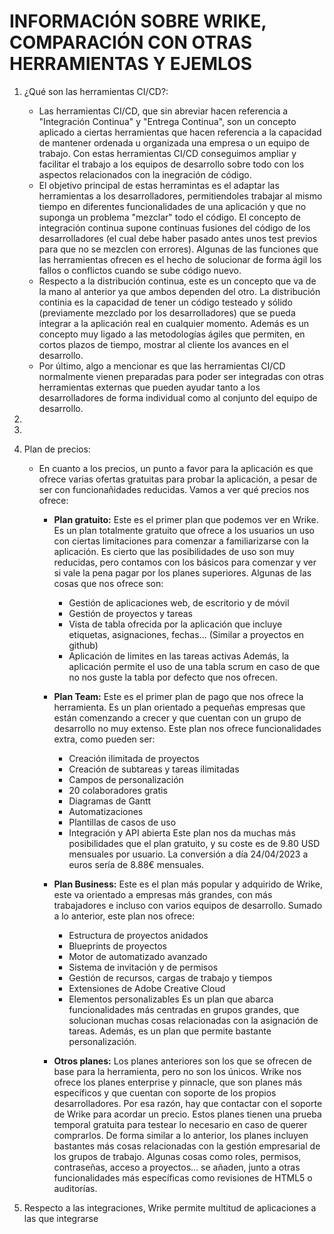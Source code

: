 # INFORMACIÓN SOBRE WRIKE, COMPARACIÓN CON OTRAS HERRAMIENTAS Y EJEMLOS

1. ¿Qué son las herramientas CI/CD?:

   - Las herramientas CI/CD, que sin abreviar hacen referencia a "Integración Continua" y "Entrega Continua", son un concepto aplicado a ciertas herramientas que hacen referencia a la capacidad de mantener ordenada u organizada una empresa o un equipo de trabajo. Con estas herramientas CI/CD conseguimos ampliar y facilitar el trabajo a los equipos de desarrollo sobre todo con los aspectos relacionados con la inegración de código.
   - El objetivo principal de estas herramintas es el adaptar las herramientas a los desarrolladores, permitiendoles trabajar al mismo tiempo en diferentes funcionalidades de una aplicación y que no suponga un problema "mezclar" todo el código. El concepto de integración continua supone continuas fusiones del código de los desarrolladores (el cual debe haber pasado antes unos test previos para que no se mezclen con errores). Algunas de las funciones que las herramientas ofrecen es el hecho de solucionar de forma ágil los fallos o conflictos cuando se sube código nuevo.
   - Respecto a la distribución continua, este es un concepto que va de la mano al anterior ya que ambos dependen del otro. La distribución continia es la capacidad de tener un código testeado y sólido (previamente mezclado por los desarrolladores) que se pueda integrar a la aplicación real en cualquier momento. Además es un concepto muy ligado a las metodologías ágiles que permiten, en cortos plazos de tiempo, mostrar al cliente los avances en el desarrollo.
   - Por último, algo a mencionar es que las herramientas CI/CD normalmente vienen preparadas para poder ser integradas con otras herramientas externas que pueden ayudar tanto a los desarrolladores de forma individual como al conjunto del equipo de desarrollo.

2.

3.

4. Plan de precios:

   - En cuanto a los precios, un punto a favor para la aplicación es que ofrece varias ofertas gratuitas para probar la aplicación, a pesar de ser con funcionañidades reducidas. Vamos a ver qué precios nos ofrece:

     - **Plan gratuito:** Este es el primer plan que podemos ver en Wrike. Es un plan totalmente gratuito que ofrece a los usuarios un uso con ciertas limitaciones para comenzar a familiarizarse con la aplicación. Es cierto que las posibilidades de uso son muy reducidas, pero contamos con los básicos para comenzar y ver si vale la pena pagar por los planes superiores. Algunas de las cosas que nos ofrece son:

       - Gestión de aplicaciones web, de escritorio y de móvil
       - Gestión de proyectos y tareas
       - Vista de tabla ofrecida por la aplicación que incluye etiquetas, asignaciones, fechas... (Similar a proyectos en github)
       - Aplicación de limites en las tareas activas
         Además, la aplicación permite el uso de una tabla scrum en caso de que no nos guste la tabla por defecto que nos ofrecen.

     - **Plan Team:** Este es el primer plan de pago que nos ofrece la herramienta. Es un plan orientado a pequeñas empresas que están comenzando a crecer y que cuentan con un grupo de desarrollo no muy extenso. Este plan nos ofrece funcionalidades extra, como pueden ser:

       - Creación ilimitada de proyectos
       - Creación de subtareas y tareas ilimitadas
       - Campos de personalización
       - 20 colaboradores gratis
       - Diagramas de Gantt
       - Automatizaciones
       - Plantillas de casos de uso
       - Integración y API abierta
         Este plan nos da muchas más posibilidades que el plan gratuito, y su coste es de 9.80 USD mensuales por usuario. La conversión a día 24/04/2023 a euros sería de 8.88€ mensuales.

     - **Plan Business:** Este es el plan más popular y adquirido de Wrike, este va orientado a empresas más grandes, con más trabajadores e incluso con varios equipos de desarrollo. Sumado a lo anterior, este plan nos ofrece:

       - Estructura de proyectos anidados
       - Blueprints de proyectos
       - Motor de automatizado avanzado
       - Sistema de invitación y de permisos
       - Gestión de recursos, cargas de trabajo y tiempos
       - Extensiones de Adobe Creative Cloud
       - Elementos personalizables
         Es un plan que abarca funcionalidades más centradas en grupos grandes, que solucionan muchas cosas relacionadas con la asignación de tareas. Además, es un plan que permite bastante personalización.

     - **Otros planes:** Los planes anteriores son los que se ofrecen de base para la herramienta, pero no son los únicos. Wrike nos ofrece los planes enterprise y pinnacle, que son planes más específicos y que cuentan con soporte de los propios desarrolladores. Por esa razón, hay que contactar con el soporte de Wrike para acordar un precio. Estos planes tienen una prueba temporal gratuita para testear lo necesario en caso de querer comprarlos. De forma similar a lo anterior, los planes incluyen bastantes más cosas relacionadas con la gestión empresarial de los grupos de trabajo. Algunas cosas como roles, permisos, contraseñas, acceso a proyectos... se añaden, junto a otras funcionalidades más específicas como revisiones de HTML5 o auditorías.

5. Respecto a las integraciones, Wrike permite multitud de aplicaciones a las que integrarse
